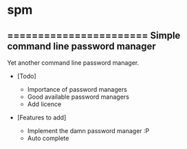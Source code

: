 # spm
=======================
Simple command line password manager
---------------------

Yet another command line password manager.

* [Todo]
	* Importance of password managers
	* Good available password managers
	* Add licence


* [Features to add]
	* Implement the damn password manager :P
	* 	Auto complete 

